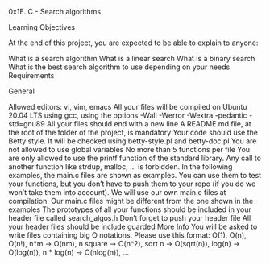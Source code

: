 0x1E. C - Search algorithms

Learning Objectives

At the end of this project, you are expected to be able to explain to anyone:

What is a search algorithm
What is a linear search
What is a binary search
What is the best search algorithm to use depending on your needs
Requirements

General

Allowed editors: vi, vim, emacs
All your files will be compiled on Ubuntu 20.04 LTS using gcc, using the options -Wall -Werror -Wextra -pedantic -std=gnu89
All your files should end with a new line
A README.md file, at the root of the folder of the project, is mandatory
Your code should use the Betty style. It will be checked using betty-style.pl and betty-doc.pl
You are not allowed to use global variables
No more than 5 functions per file
You are only allowed to use the printf function of the standard library. Any call to another function like strdup, malloc, … is forbidden.
In the following examples, the main.c files are shown as examples. You can use them to test your functions, but you don’t have to push them to your repo (if you do we won’t take them into account). We will use our own main.c files at compilation. Our main.c files might be different from the one shown in the examples
The prototypes of all your functions should be included in your header file called search_algos.h
Don’t forget to push your header file
All your header files should be include guarded
More Info
You will be asked to write files containing big O notations. Please use this format:
O(1), O(n), O(n!), n*m -> O(nm), n square -> O(n^2), sqrt n -> O(sqrt(n)), log(n) -> O(log(n)), n * log(n) -> O(nlog(n)), …
